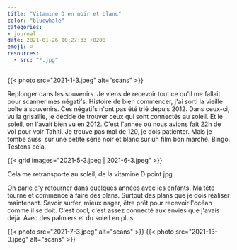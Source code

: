 ```yaml
---
title: "Vitamine D en noir et blanc"
color: "bluewhale"
categories:
- journal
date: 2021-01-26 10:27:33 +0200
emoji: ☺️
resources:
  - src: "*.jpg"
---
```


{{< photo src="2021-1-3.jpeg" alt="scans" >}}

Replonger dans les souvenirs.
Je viens de recevoir tout ce qu'il me fallait pour scanner mes négatifs.
Histoire de bien commencer, j'ai sorti la vieille boîte à souvenirs.
Ces négatifs n'ont pas été trié depuis 2012.
Dans ceux-ci, vu la grisaille, je décide de trouver ceux qui sont connectés au soleil.
Et le soleil, on l'avait bien vu en 2012. C'est l'année où nous avions fait 22h de vol pour voir Tahiti.
Je trouve pas mal de 120, je dois patienter. Mais je tombe aussi sur une petite série noir et blanc sur un film bon marché. Bingo. Testons cela.

{{< grid images="2021-5-3.jpeg | 2021-6-3.jpeg" >}}

Cela me retransporte au soleil, de la vitamine D point jpg.

On parle d'y retourner dans quelques années avec les enfants.
Ma tête tourne et commence à faire des plans.
Surtout des plans que je dois réaliser maintenant.
Savoir surfer, mieux nager, être prêt pour recevoir l'océan comme il se doit.
C'est cool, c'est assez connecté aux envies que j'avais déjà.
Avec des palmiers et du soleil en plus.


{{< photo src="2021-7-3.jpeg" alt="scans" >}}
{{< photo src="2021-13-3.jpeg" alt="scans" >}}
